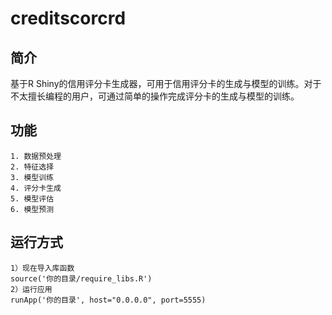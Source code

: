 # creditscorcrd
## 简介
基于R Shiny的信用评分卡生成器，可用于信用评分卡的生成与模型的训练。对于不太擅长编程的用户，可通过简单的操作完成评分卡的生成与模型的训练。
## 功能
    1. 数据预处理
    2. 特征选择
    3. 模型训练
    4. 评分卡生成
    5. 模型评估
    6. 模型预测
## 运行方式
    1）现在导入库函数
    source('你的目录/require_libs.R')
    2）运行应用
    runApp('你的目录', host="0.0.0.0", port=5555)
    
